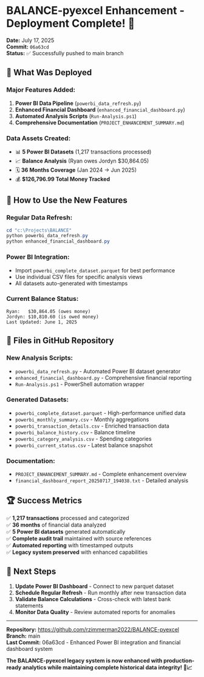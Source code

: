 # BALANCE-pyexcel Enhancement - Deployment Complete! 🎉

**Date:** July 17, 2025  
**Commit:** `06a63cd`  
**Status:** ✅ Successfully pushed to main branch

## 🚀 What Was Deployed

### **Major Features Added:**
1. **Power BI Data Pipeline** (`powerbi_data_refresh.py`)
2. **Enhanced Financial Dashboard** (`enhanced_financial_dashboard.py`) 
3. **Automated Analysis Scripts** (`Run-Analysis.ps1`)
4. **Comprehensive Documentation** (`PROJECT_ENHANCEMENT_SUMMARY.md`)

### **Data Assets Created:**
- 📊 **5 Power BI Datasets** (1,217 transactions processed)
- 📈 **Balance Analysis** (Ryan owes Jordyn $30,864.05)
- 🗓️ **36 Months Coverage** (Jan 2024 → Jun 2025)
- 💰 **$126,796.99 Total Money Tracked**

## 🔧 How to Use the New Features

### **Regular Data Refresh:**
```powershell
cd "c:\Projects\BALANCE"
python powerbi_data_refresh.py
python enhanced_financial_dashboard.py
```

### **Power BI Integration:**
- Import `powerbi_complete_dataset.parquet` for best performance
- Use individual CSV files for specific analysis views
- All datasets auto-generated with timestamps

### **Current Balance Status:**
```
Ryan:   $30,864.05 (owes money)
Jordyn: $10,810.60 (is owed money)
Last Updated: June 1, 2025
```

## 📁 Files in GitHub Repository

### **New Analysis Scripts:**
- `powerbi_data_refresh.py` - Automated Power BI dataset generator
- `enhanced_financial_dashboard.py` - Comprehensive financial reporting
- `Run-Analysis.ps1` - PowerShell automation wrapper

### **Generated Datasets:**
- `powerbi_complete_dataset.parquet` - High-performance unified data
- `powerbi_monthly_summary.csv` - Monthly aggregations  
- `powerbi_transaction_details.csv` - Enriched transaction data
- `powerbi_balance_history.csv` - Balance timeline
- `powerbi_category_analysis.csv` - Spending categories
- `powerbi_current_status.csv` - Latest balance snapshot

### **Documentation:**
- `PROJECT_ENHANCEMENT_SUMMARY.md` - Complete enhancement overview
- `financial_dashboard_report_20250717_194038.txt` - Detailed analysis

## 🏆 Success Metrics

✅ **1,217 transactions** processed and categorized  
✅ **36 months** of financial data analyzed  
✅ **5 Power BI datasets** generated automatically  
✅ **Complete audit trail** maintained with source references  
✅ **Automated reporting** with timestamped outputs  
✅ **Legacy system preserved** with enhanced capabilities  

## 🔮 Next Steps

1. **Update Power BI Dashboard** - Connect to new parquet dataset
2. **Schedule Regular Refresh** - Run monthly after new transaction data
3. **Validate Balance Calculations** - Cross-check with latest bank statements
4. **Monitor Data Quality** - Review automated reports for anomalies

---

**Repository:** https://github.com/rzimmerman2022/BALANCE-pyexcel  
**Branch:** main  
**Last Commit:** 06a63cd - Enhanced Power BI integration and financial dashboard system  

**The BALANCE-pyexcel legacy system is now enhanced with production-ready analytics while maintaining complete historical data integrity! 🏦📈**

